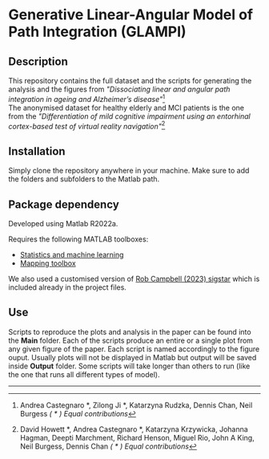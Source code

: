 Generative Linear-Angular Model of Path Integration (GLAMPI)  
======

[Figure 1]: https://github.com/Lenakeiz/VectorAdditionModel/blob/main/Images/Fig1a.png "Triangle Completion Task"

## Description 
This repository contains the full dataset and the scripts for generating the analysis and the figures from _"Dissociating linear and angular path integration in ageing and Alzheimer’s disease"_[^1]  
The anonymised dataset for healthy elderly and MCI patients is the one from the _"Differentiation of mild cognitive impairment using an entorhinal cortex-based test of virtual reality navigation"_[^2]

## Installation
Simply clone the repository anywhere in your machine. Make sure to add the folders and subfolders to the Matlab path.

## Package dependency
Developed using Matlab R2022a.

Requires the following MATLAB toolboxes:

- [Statistics and machine learning](https://uk.mathworks.com/products/statistics.html)
- [Mapping toolbox](https://uk.mathworks.com/products/mapping.html)

We also used a customised version of [Rob Campbell (2023) sigstar](https://github.com/raacampbell/sigstar) which is included already in the project files.

## Use
Scripts to reproduce the plots and analysis in the paper can be found into the **Main** folder. Each of the scripts produce an entire or a single plot from any given figure of the paper. Each script is named accordingly to the figure ouput. Usually plots will not be displayed in Matlab but output will be saved inside **Output** folder. Some scripts will take longer than others to run (like the one that runs all different types of model).


---
[^1]: Andrea Castegnaro *, Zilong Ji *, Katarzyna Rudzka, Dennis Chan, Neil Burgess _( * ) Equal contributions_

[^2]: David Howett *, Andrea Castegnaro *, Katarzyna Krzywicka, Johanna Hagman, Deepti Marchment, Richard Henson, Miguel Rio, John A King, Neil Burgess, Dennis Chan _( * ) Equal contributions_